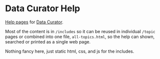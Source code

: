 # Data Curator Help
[Help pages](https://qcif.github.io/data-curator-help/) for [Data Curator](https://github.com/qcif/data-curator).

Most of the content is in `/includes` so it can be reused in individual `/topic` pages or combined into one file, `all-topics.html`, so the help can shown, searched or printed as a single web page.

Nothing fancy here, just static html, css, and js for the includes.
